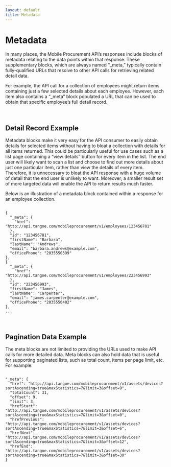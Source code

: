```yaml
---
layout: default
title: Metadata
---
```


# Metadata

In many places, the Mobile Procurement API’s responses include blocks of metadata relating to the data points within that response. These supplementary blocks, which are always named “_meta,” typically contain fully-qualified URLs that resolve to other API calls for retrieving related detail data.

For example, the API call for a collection of employees might return items containing just a few selected details about each employee. However, each item also contains a “_meta” block populated a URL that can be used to obtain that specific employee’s full detail record. 

<br />

## Detail Record Example

Metadata blocks make it very easy for the API consumer to easily obtain details for selected items without having to bloat a collection with details for all items returned. This could be particularly useful for use cases such as a list page containing a “view details” button for every item in the list. The end user will likely want to scan a list and choose to find out more details about just one particular item, rather than view the details of every item. Therefore, it is unnecessary to bloat the API response with a huge volume of detail that the end user is unlikely to want. Moreover, a smaller result set of more targeted data will enable the API to return results much faster.

Below is an illustration of a metadata block contained within a response for an employee collection.

```

{
  "_meta": {
    "href": "http://api.tangoe.com/mobileprocurement/v1/employees/123456781"
  },
  "id": "123456781",
  "firstName": "Barbara",
  "lastName": "Andrews",
  "email": "barbara.andrews@example.com",
  "officePhone": "2035550399"
},
{
  "_meta": {
    "href": "http://api.tangoe.com/mobileprocurement/v1/employees/223456993"
  },
  "id": "223456993",
  "firstName": "James",
  "lastName": "Carpenter",
  "email": "james.carpenter@example.com",
  "officePhone": "2035550402"
},
...

```
<br />

## Pagination Data Example

The meta blocks are not limited to providing the URLs used to make API calls for more detailed data. Meta blocks can also hold data that is useful for supporting paginated lists, such as total count, items per page limit, etc. For example:


```

"_meta": {
  "href": "http://api.tangoe.com/mobileprocurement/v1/assets/devices?sortAscending=true&maxStatistics=7&limit=3&offset=9",
  "totalCount": 31,
  "offset": 9,
  "limit": 3,
  "hrefStart": "http://api.tangoe.com/mobileprocurement/v1/assets/devices?sortAscending=true&maxStatistics=7&limit=3&offset=0",
  "hrefPrevious": "http://api.tangoe.com/mobileprocurement/v1/assets/devices?sortAscending=true&maxStatistics=7&limit=3&offset=6",
  "hrefNext": "http://api.tangoe.com/mobileprocurement/v1/assets/devices?sortAscending=true&maxStatistics=7&limit=3&offset=12",
  "hrefEnd": "http://api.tangoe.com/mobileprocurement/v1/assets/devices?sortAscending=true&maxStatistics=7&limit=3&offset=30"
}

```